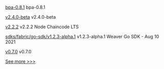
[bpa-0.8.1](https://github.com/hyperledger-labs/business-partner-agent-chart/releases/tag/bpa-0.8.1) bpa-0.8.1

[v2.4.0-beta](https://github.com/hyperledger/fabric/releases/tag/v2.4.0-beta) v2.4.0-beta

[v2.2.2](https://github.com/hyperledger/fabric-chaincode-node/releases/tag/v2.2.2) v2.2.2 Node Chaincode LTS

[sdks/fabric/go-sdk/v1.2.3-alpha.1](https://github.com/hyperledger-labs/weaver-dlt-interoperability/releases/tag/sdks/fabric/go-sdk/v1.2.3-alpha.1) v1.2.3-alpha.1 Weaver Go SDK - Aug 10 2021

[v0.7.0](https://github.com/hyperledger/cactus/releases/tag/v0.7.0) v0.7.0


[See more >>>](https://start-here.hyperledger.org/releases)

